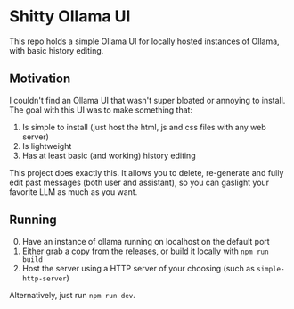 # Shitty Ollama UI

This repo holds a simple Ollama UI for locally hosted instances of Ollama, with
basic history editing.

## Motivation

I couldn't find an Ollama UI that wasn't super bloated or annoying to install.
The goal with this UI was to make something that:
1. Is simple to install (just host the html, js and css files with any web
server)
2. Is lightweight
3. Has at least basic (and working) history editing

This project does exactly this. It allows you to delete, re-generate and fully
edit past messages (both user and assistant), so you can gaslight your favorite
LLM as much as you want.

## Running

0. Have an instance of ollama running on localhost on the default port
1. Either grab a copy from the releases, or build it locally with `npm run
build`
2. Host the server using a HTTP server of your choosing (such as
`simple-http-server`)

Alternatively, just run `npm run dev`.
